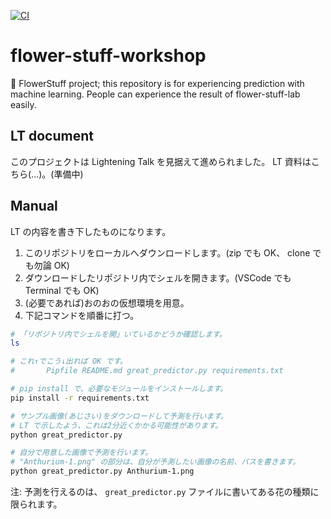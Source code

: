 [![CI](https://github.com/python-mate/flower-stuff-workshop/actions/workflows/ci.yml/badge.svg)](https://github.com/python-mate/flower-stuff-workshop/actions/workflows/ci.yml)

flower-stuff-workshop
===

🌺 FlowerStuff project; this repository is for experiencing prediction with machine learning. People can experience the result of flower-stuff-lab easily.

## LT document

このプロジェクトは Lightening Talk を見据えて進められました。 LT 資料はこちら(...)。(準備中)

## Manual

LT の内容を書き下したものになります。

1. このリポジトリをローカルへダウンロードします。(zip でも OK、 clone でも勿論 OK)
2. ダウンロードしたリポジトリ内でシェルを開きます。(VSCode でも Terminal でも OK)
3. (必要であれば)おのおの仮想環境を用意。
4. 下記コマンドを順番に打つ。

```bash
# 「リポジトリ内でシェルを開」いているかどうか確認します。
ls

# これ↑でこう↓出れば OK です。
#       Pipfile README.md great_predictor.py requirements.txt 

# pip install で、必要なモジュールをインストールします。
pip install -r requirements.txt

# サンプル画像(あじさい)をダウンロードして予測を行います。
# LT で示したよう、これは2分近くかかる可能性があります。
python great_predictor.py

# 自分で用意した画像で予測を行います。
# "Anthurium-1.png" の部分は、自分が予測したい画像の名前、パスを書きます。
python great_predictor.py Anthurium-1.png
```

注: 予測を行えるのは、 `great_predictor.py` ファイルに書いてある花の種類に限られます。
